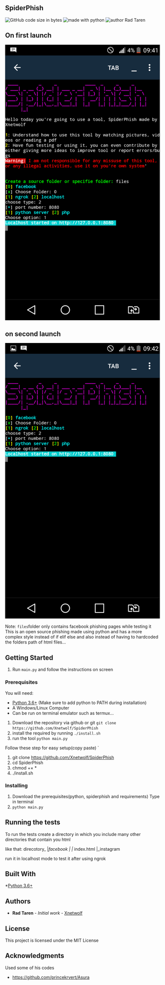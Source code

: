 ## SpiderPhish
![GitHub code size in bytes](https://img.shields.io/github/languages/code-size/Xnetwolf/SpiderPhish?color=%2300bbff&style=for-the-badge)
![made with python](https://img.shields.io/badge/made_with-Python-blue)
![author Rad Taren](https://img.shields.io/badge/author-Rad_Taren-blue)
## On first launch
![Preview1](preview1.png)
## on second launch
![Preview2](preview2.png)

Note: `files`folder only contains facebook phishing pages while testing it
This is an open source phishing made using python and has a more complex style
instead of if elif else and also instead of having to hardcoded the folders path of html files...

## Getting Started

1. Run `main.py` and follow the instructions on screen 

### Prerequisites

You will need:

* [Python 3.6+](https://www.python.org/downloads) (Make sure to add python to PATH during installation)
* A Windows/Linux Computer
* Can be run on terminal emulator such as termux...

1. Download the repository via github or git 
`git clone https://github.com/Xnetwolf/SpiderPhish`
2. install the required by running `./install.sh`
3. run the tool `python main.py`

Follow these step for easy setup(copy paste)
`
1. git clone https://github.com/Xnetwolf/SpiderPhish
2. cd SpiderPhish
3. chmod +× *
4. ./install.sh

### Installing

1. Download the prerequisites(python, spiderphish and requirements)
 Type in terminal
2. `python main.py`

## Running the tests

To run the tests create a directory in which you include many other directories that contain you html

like that:
direcotory_
|_facebook
|  |_ index.html
|_instagram

run it in localhost mode to test it after using ngrok

## Built With

*[Python 3.6+](https://www.python.org/download)

## Authors

* **Rad Taren** - *Initial work* - [Xnetwolf](https://github.com/Xnetwolf)


## License

This project is licensed under the MIT License

## Acknowledgments

Used some of his codes
* https://github.com/princekrvert/Asura
